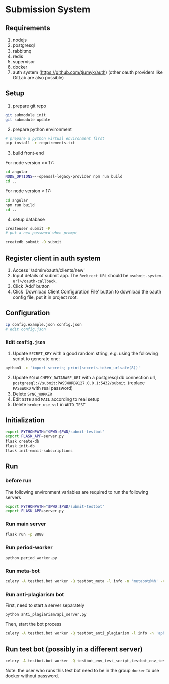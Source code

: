 # Submission System

## Requirements

1. nodejs
2. postgresql
3. rabbitmq
4. redis
5. supervisor
6. docker
7. auth system (https://github.com/tjumyk/auth) (other oauth providers like GitLab are also possible)

## Setup

1. prepare git repo
```bash
git submodule init
git submodule update
```

2. prepare python environment
```bash
# prepare a python virtual environment first
pip install -r requirements.txt
```

3. build front-end

For node version >= 17:
```bash
cd angular
NODE_OPTIONS=--openssl-legacy-provider npm run build
cd ..
```

For node version < 17:
```bash
cd angular
npm run build
cd ..
```

4. setup database
```bash
createuser submit -P
# put a new password when prompt

createdb submit -O submit
```

## Register client in auth system

1. Access '<auth-system-url>/admin/oauth/clients/new'
2. Input details of submit app. The `Redirect URL` should be `<submit-system-url>/oauth-callback`.
3. Click 'Add' button
4. Click 'Download Client Configuration File' button to download the oauth config file, put it in project root.

## Configuration

```bash
cp config.example.json config.json
# edit config.json
```

### Edit `config.json`

1. Update `SECRET_KEY` with a good random string, e.g. using the following script to generate one:
```bash
python3 -c 'import secrets; print(secrets.token_urlsafe(8))'
```

2. Update `SQLALCHEMY_DATABASE_URI` with a postgresql db connection url, `postgresql://submit:PASSWORD@127.0.0.1:5432/submit`. (replace `PASSWORD` with real password)
3. Delete `SYNC_WORKER`
4. Edit `SITE` and `MAIL` according to real setup
5. Delete `broker_use_ssl` in `AUTO_TEST`

## Initialization

```bash
export PYTHONPATH="$PWD:$PWD/submit-testbot"
export FLASK_APP=server.py
flask create-db
flask init-db
flask init-email-subscriptions
```

## Run

### before run

The following environment variables are required to run the following servers

```bash
export PYTHONPATH="$PWD:$PWD/submit-testbot"
export FLASK_APP=server.py
```

### Run main server

```bash
flask run -p 8888
```

### Run period-worker

```bash
python period_worker.py
```

### Run meta-bot

```bash
celery -A testbot.bot worker -Q testbot_meta -l info -n 'metabot@%h' -c 1 
```

### Run anti-plagiarism bot

First, need to start a server separately 
```bash
python anti_plagiarism/api_server.py
```

Then, start the bot process
```bash
celery -A testbot.bot worker -Q testbot_anti_plagiarism -l info -n 'apbot@%h' -c 1 
```

## Run test bot (possibly in a different server)

```bash
celery -A testbot.bot worker -Q testbot_env_test_script,testbot_env_test_docker -l info -n 'testbot@%h' -c 2
```

Note: the user who runs this test bot need to be in the group `docker` to use docker without password.
